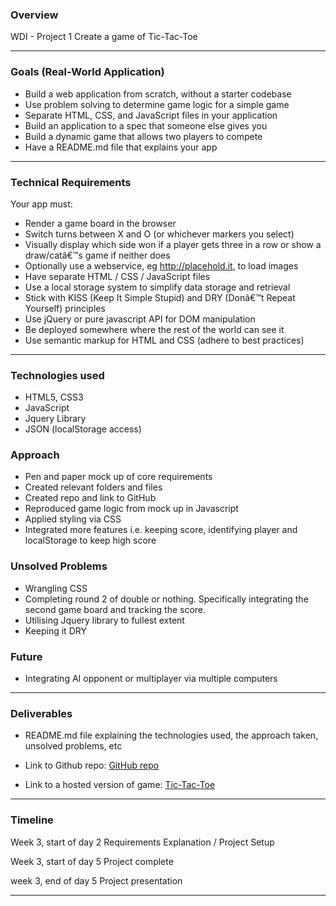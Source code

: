 ### Overview

WDI - Project 1
Create a game of Tic-Tac-Toe

___________________________________________________________________________________

### Goals (Real-World Application)

* Build a web application from scratch, without a starter codebase
* Use problem solving to determine game logic for a simple game
* Separate HTML, CSS, and JavaScript files in your application
* Build an application to a spec that someone else gives you
* Build a dynamic game that allows two players to compete
* Have a README.md file that explains your app

___________________________________________________________________________________

### Technical Requirements

Your app must:
* Render a game board in the browser
* Switch turns between X and O (or whichever markers you select)
* Visually display which side won if a player gets three in a row or show a draw/catâ€™s game if neither does
* Optionally use a webservice, eg http://placehold.it, to load images
* Have separate HTML / CSS / JavaScript files
* Use a local storage system to simplify data storage and retrieval
* Stick with KISS (Keep It Simple Stupid) and DRY (Donâ€™t Repeat Yourself) principles
* Use jQuery or pure javascript API for DOM manipulation
* Be deployed somewhere where the rest of the world can see it
* Use semantic markup for HTML and CSS (adhere to best practices)

___________________________________________________________________________________

### Technologies used

* HTML5, CSS3
* JavaScript
* Jquery Library
* JSON (localStorage access)

### Approach 

* Pen and paper mock up of core requirements
* Created relevant folders and files
* Created repo and link to GitHub
* Reproduced game logic from mock up in Javascript
* Applied styling via CSS
* Integrated more features i.e. keeping score, identifying player and localStorage to keep high score 

### Unsolved Problems

* Wrangling CSS
* Completing round 2 of double or nothing. Specifically integrating the second game board and tracking the score.
* Utilising Jquery library to fullest extent
* Keeping it DRY

### Future

* Integrating AI opponent or multiplayer via multiple computers

___________________________________________________________________________________

### Deliverables

* README.md file explaining the technologies used, the approach taken, unsolved problems, etc

* Link to Github repo:
[GitHub repo](https://github.com/DomWhite/tic-tac-toe)

* Link to a hosted version of game:
[Tic-Tac-Toe](http://domwhite.github.io/tic-tac-toe/)


___________________________________________________________________________________

### Timeline

Week 3, start of day 2
Requirements Explanation / Project Setup

Week 3, start of day 5
Project complete

week 3, end of day 5
Project presentation

___________________________________________________________________________________
